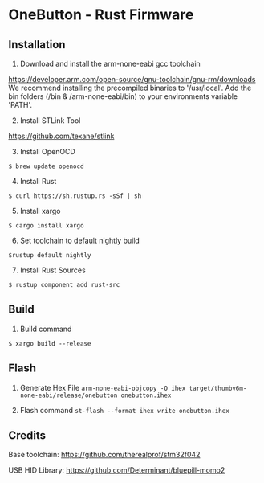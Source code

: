 # OneButton - Rust Firmware

## Installation

1. Download and install the arm-none-eabi gcc toolchain

https://developer.arm.com/open-source/gnu-toolchain/gnu-rm/downloads
We recommend installing the precompiled binaries to '/usr/local'. 
Add the bin folders (/bin & /arm-none-eabi/bin) to your environments variable 'PATH'.

2. Install STLink Tool

https://github.com/texane/stlink

3. Install OpenOCD

`$ brew update openocd`

4. Install Rust

`$ curl https://sh.rustup.rs -sSf | sh`

5. Install xargo

`$ cargo install xargo`

6. Set toolchain to default nightly build

`$rustup default nightly`

7. Install Rust Sources

`$ rustup component add rust-src`

## Build

1. Build command

`$ xargo build --release`

## Flash

1. Generate Hex File
`arm-none-eabi-objcopy -O ihex target/thumbv6m-none-eabi/release/onebutton onebutton.ihex`

2. Flash command
`st-flash --format ihex write onebutton.ihex`

## Credits

Base toolchain:  https://github.com/therealprof/stm32f042

USB HID Library: https://github.com/Determinant/bluepill-momo2
